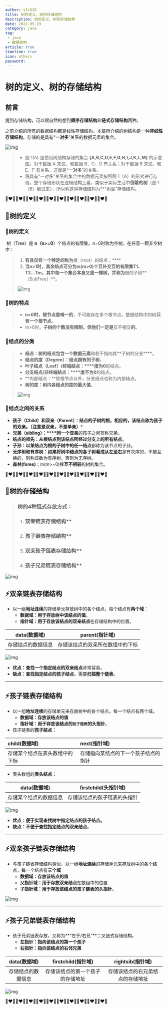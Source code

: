 ```yaml
---
author: xlc520
title: 树的定义、树的存储结构
description: 树的定义、树的存储结构
date: 2022-05-19
category: java
tag: 
 - java
 - 数据结构
article: true
timeline: true
icon: others
password: 
---
```




# 树的定义、树的存储结构

## 前言

提到存储结构，可以很自然的想到**顺序存储结构**和**链式存储结构**两种。

之前介绍的所有的数据结构都是线性存储结构。本章所介绍的树结构是一种**非线性存储结构**，存储的是具有“**一对多**”关系的数据元素的集合。

![img](http://122.9.159.116:5244/d/ecloud180/images/blogImage/cb46133043df4ca6b5588c4dec725e71.png)

> -  图 1(A) 是使用树结构存储的集合 **{A,B,C,D,E,F,G,H,I,J,K,L,M}** 的示意图。对于数据 A 来说，和数据 B、C、D 有关系；对于数据 B 来说，和 E、F 有关系。这就是“**一对多**”的关系。
> - 将具有“一对多”关系的集合中的数据元素按照图 1（A）的形式进行存储，整个存储形状在逻辑结构上看，类似于实际生活中**倒着的树**（图 1（B）倒过来），所以称这种存储结构为**“树型”存储结构。

**💚❤️💙💚❤️💙💚❤️💙💚❤️💙💚❤️💙💚❤️💙💚❤️💙💚❤️💙💚❤️💙💚❤️💙**



## 🐋树的定义

### 🌲树的定义

​    树（Tree）是 **n（n>=0**）个结点的有限集。n=0时称为空树。在任意一颗非空树中：

> 1. **有且仅有一个特定的称为**根（root）的结点；****
> 2. **当n>1时，其余结点可分为m(m>0)个互补交互的有限集T1、T2...Tm，其中每一个集合本身又是一棵树，并称为**根的子树**（SubTree）**。
>
> ![img](http://122.9.159.116:5244/d/ecloud180/images/blogImage/df38fd9b66bb44cbbc3b801a683fe0b7.png)

### 🌲树的特点

> - **n>0时，根节点是唯一的**，不可能存在多个根节点。数据结构中的树**只有一个根节点**。
> - m>0时，**子树的个数没有限制，但他们一定是**互不相交**的**。

### 🌲结点的分类

> - **结点：**树的结点包含**一个数据元素**和若干指向其**子树的分支****。
> - **结点的度（Degree）：**结点**拥有的子树**。
> - **叶子结点（Leaf）/终端结点：****度为0**的结点。
> - **分支结点/非终端结点：****度不为0**的结点。
> - **内部结点：**除根节点以外，分支结点也称为内部结点。
> - **树的度：**树内各结点的度的**最大值**。
>
> ![img](http://122.9.159.116:5244/d/ecloud180/images/blogImage/febfdc26e5fe4082a3f24394ae2a8797.png)

### 🌲结点之间的关系

- **孩子（Child）和双亲（Parent）：**结点的子树的根，相应的，该结点称为孩子的双亲。**（注意是双亲，不是单亲）***
- **兄弟（sibling）：****同一个双亲**的孩子之间互称兄弟。
- **结点的祖先：**从根结点到该结点**所经过分支上的所有结点**。
- **子孙：**以某结点为根的**子树中的任一结点**都称为该节点的子孙。
- **无序树和有序树：**如果将树中结点的各子树看成**从左至右**是有次序的，不能互换的，则称该数为有序树，否则为无序树。
- **森林(fores)**：m(m>=0)棵**互不相较**的树的集合。

**💚❤️💙💚❤️💙💚❤️💙💚❤️💙💚❤️💙💚❤️💙💚❤️💙💚❤️💙💚❤️💙💚❤️💙**

## 🐋树的存储结构

> ### **树的**4种**链式存放方式：**
>
> 1. ### **双亲**链表存储结构**
>
> 2. ### **孩子**链表存储结构**
>
> 3. ### **双亲孩子**链表存储结构**
>
> 4. ### **孩子兄弟**链表存储结构**

![img](http://122.9.159.116:5244/d/ecloud180/images/blogImage/b11533763d234947aca101037dec8b41.png)

## ⚡双亲链表存储结构

- 以一组**地址连续**的存储单元存放树中的各个结点，每个结点有**两个域**：
  - **数据域：**用于存放树中该结点的**值**。
  - **指针域：**用于存放该结点的**双亲结点**在存储结构中的位置。

|    data(数据域)    |          parent(指针域)          |
| :----------------: | :------------------------------: |
| 存储结点的数据信息 | 存储该结点的双亲所在数组中的下标 |

![img](http://122.9.159.116:5244/d/ecloud180/images/blogImage/662ace49b4234d0d87fa981e5ed364b6.png)

- **优点：**查找一个指定结点的**双亲结点**非常容易。
- **缺点：**查找指定结点的**孩子结点**，需要**扫描整个链表**。

------

## ⚡孩子链表存储结构

- 以一组**地址连续**的存储单元来存放树中的各个结点，每一个结点有两个域。
  - **数据域：**存放该结点的**值**
  - **指针域：**用于存放该结点的**`孩子链表`的头指针**。
- 孩子链表的**孩子结点：**

| child(数据域)                  | next(指针域)                         |
| :----------------------------- | :----------------------------------- |
| 存储某个结点在表头数组中的下标 | 存储指向某结点的下一个孩子结点的指针 |

- 表头数组的**表头结点：**

|      data(数据域)      |     firstchild(头指针域)     |
| :--------------------: | :--------------------------: |
| 存储某个结点的数据信息 | 存储该结点的孩子链表的头指针 |

![img](http://122.9.159.116:5244/d/ecloud180/images/blogImage/bcff713717a24534b4c0b5b674f8acd8.png)

- **优点：**便于实现查找树中指定结点的**孩子结点。**
- **缺点：**不便于查找指定结点的**双亲结点**。

------

## ⚡双亲孩子链表存储结构

- 与孩子链表存储结构类似，以一组**地址连续**的存储单元来存放树中的各个结点，每一个结点有**三个域**
  - **数据域：**存放该结点的**值**
  - **父指针域：**用于存放**双亲结点**在数组中的位置
  - **子指针域：**用于存放该结点的**孩子链表的头指针**。

![img](http://122.9.159.116:5244/d/ecloud180/images/blogImage/e3a1af0b7435472d95278ee052d640d4.png)

------

## ⚡孩子兄弟链表存储结构

- 孩子兄弟链表存放，又称为**“左子/右兄”**二叉链式存储结构。
  - **左指针：**指向该结点的**第一个孩子**
  - **右指针：**指向该结点的**右邻兄弟**

|    data(数据域)    |        firstchild(指针域)        |         rightsib(指针域)         |
| :----------------: | :------------------------------: | :------------------------------: |
| 存储结点的数据信息 | 存储该结点的第一个孩子的存储地址 | 存储该结点的右兄弟结点的存储地址 |

![img](http://122.9.159.116:5244/d/ecloud180/images/blogImage/9b57fb1db8824839b545e1b9ba7744bd.png)

**💚❤️💙💚❤️💙💚❤️💙💚❤️💙💚❤️💙💚❤️💙💚❤️💙💚❤️💙💚❤️💙💚❤️💙**

